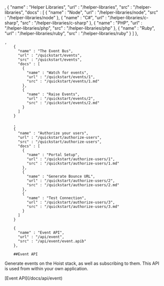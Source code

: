,
    {
      "name" : "Helper Libraries",
      "url" : "/helper-libraries",
      "src" : "/helper-libraries",
      "docs" : [
        {
          "name" : "Node",
          "url" : "/helper-libraries/node",
          "src" : "/helper-libraries/node"
        },
        {
          "name" : "C#",
          "url" : "/helper-libraries/c-sharp",
          "src" : "/helper-libraries/c-sharp"
        },
        {
          "name" : "PHP",
          "url" : "/helper-libraries/php",
          "src" : "/helper-libraries/php"
        },
        {
          "name" : "Ruby",
          "url" : "/helper-libraries/ruby",
          "src" : "/helper-libraries/ruby"
        }
      ]
    },


    ,
        {
          "name" : "The Event Bus",
          "url" : "/quickstart/events",
          "src" : "/quickstart/events",
          "docs" : [
            {
              "name" : "Watch for events",
              "url" : "/quickstart/events/1",
              "src" : "/quickstart/events/1.md"
            },
            {
              "name" : "Raise Events",
              "url" : "/quickstart/events/2",
              "src" : "/quickstart/events/2.md"
            }
          ]
        }

        ,
        {
          "name" : "Authorize your users",
          "url" : "/quickstart/authorize-users",
          "src" : "/quickstart/authorize-users",
          "docs" : [
            {
              "name" : "Portal Setup",
              "url" : "/quickstart/authorize-users/1",
              "src" : "/quickstart/authorize-users/1.md"
            },
            {
              "name" : "Generate Bounce URL",
              "url" : "/quickstart/authorize-users/2",
              "src" : "/quickstart/authorize-users/2.md"
            },
            {
              "name" : "Test Connection",
              "url" : "/quickstart/authorize-users/3",
              "src" : "/quickstart/authorize-users/3.md"
            }
          ]
        }

        {
          "name" : "Event API",
          "url" : "/api/event",
          "src" : "/api/event/event.apib"
        },

        ##Event API
Generate events on the Hoist stack, as well as subscribing to them. This API is used from within your own application.
<div>[Event API](/docs/api/event)</div>
